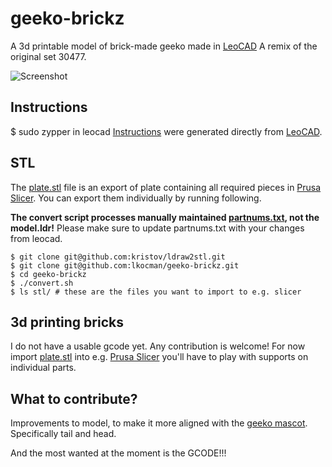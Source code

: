 # geeko-brickz
A 3d printable model of brick-made geeko made in [LeoCAD](https://www.leocad.org/)
A remix of the original set 30477.

![Screenshot](https://github.com/lkocman/geeko-brickz/blob/main/screenshot.png?raw=true)

## Instructions

$ sudo zypper in leocad
[Instructions](https://github.com/lkocman/geeko-brickz/blob/main/instructions.pdf) were generated directly from [LeoCAD](https://www.leocad.org/).


## STL

The [plate.stl](https://github.com/lkocman/geeko-brickz/blob/main/plate.stl) file is an export of plate containing all required pieces in [Prusa Slicer](https://flathub.org/apps/com.prusa3d.PrusaSlicer).
You can export them individually by running following. 

**The convert script processes manually maintained [partnums.txt](https://github.com/lkocman/geeko-brickz/blob/main/partnums.txt), not the model.ldr!** Please make sure to update partnums.txt with your changes from leocad.

```
$ git clone git@github.com:kristov/ldraw2stl.git
$ git clone git@github.com:lkocman/geeko-brickz.git
$ cd geeko-brickz
$ ./convert.sh
$ ls stl/ # these are the files you want to import to e.g. slicer
```

## 3d printing bricks

I do not have a usable gcode yet. Any contribution is welcome!
For now import [plate.stl](https://github.com/lkocman/geeko-brickz/blob/main/plate.stl) into e.g. [Prusa Slicer](https://flathub.org/apps/com.prusa3d.PrusaSlicer) you'll have to play with supports on individual parts.


## What to contribute?

Improvements to model, to make it more aligned with the [geeko mascot](https://github.com/openSUSE/artwork/blob/master/logos/official/geeko-color.svg).
Specifically tail and head.

And the most wanted at the moment is the GCODE!!!


